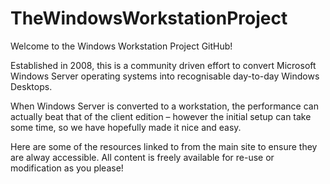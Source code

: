 # TheWindowsWorkstationProject

Welcome to the Windows Workstation Project GitHub!

Established in 2008, this is a community driven effort to convert Microsoft Windows Server operating systems into recognisable day-to-day Windows Desktops.

When Windows Server is converted to a workstation, the performance can actually beat that of the client edition – however the initial setup can take some time, so we have hopefully made it nice and easy.

Here are some of the resources linked to from the main site to ensure they are alway accessible. All content is freely available for re-use or modification as you please!

